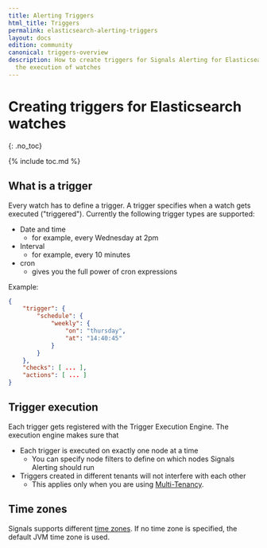 ```yaml
---
title: Alerting Triggers
html_title: Triggers
permalink: elasticsearch-alerting-triggers
layout: docs
edition: community
canonical: triggers-overview
description: How to create triggers for Signals Alerting for Elasticsearch that control
  the execution of watches
---
```

<!--- Copyright 2022 floragunn GmbH -->

# Creating triggers for Elasticsearch watches
{: .no_toc}

{% include toc.md %}

## What is a trigger

Every watch has to define a trigger. A trigger specifies when a watch gets executed ("triggered"). Currently the following trigger types are supported:

* Date and time
  * for example, every Wednesday at 2pm 
* Interval
  * for example, every 10 minutes 
* cron
  * gives you the full power of cron expressions

Example:

```json
{
	"trigger": {
		"schedule": {
			"weekly": {
				"on": "thursday",
				"at": "14:40:45"
			}
		}
	},
	"checks": [ ... ],
	"actions": [ ... ]
}
```


## Trigger execution

Each trigger gets registered with the Trigger Execution Engine. The execution engine makes sure that

* Each trigger is executed on exactly one node at a time
  * You can specify node filters to define on which nodes Signals Alerting should run
* Triggers created in different tenants will not interfere with each other
  * This applies only when you are using [Multi-Tenancy](elasticsearch-alerting-security-multi-tenancy).   
   
## Time zones

Signals supports different [time zones](triggers_timezones.md). If no time zone is specified, the default JVM time zone is used. 
